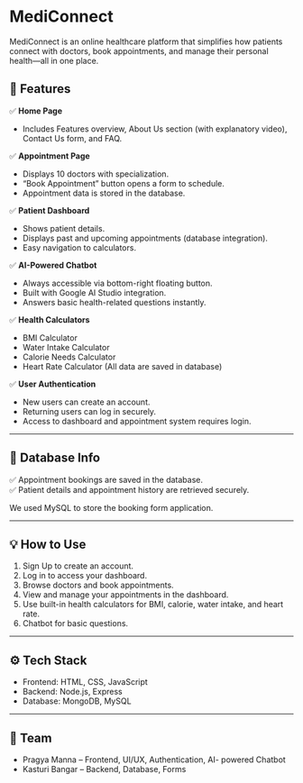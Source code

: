 # MediConnect

MediConnect is an online healthcare platform that simplifies how patients connect with doctors, book appointments, and manage their personal health—all in one place.

## 🚀 Features

✅ **Home Page**
- Includes Features overview, About Us section (with explanatory video), Contact Us form, and FAQ.

✅ **Appointment Page**
- Displays 10 doctors with specialization.
- “Book Appointment” button opens a form to schedule.
- Appointment data is stored in the database.

✅ **Patient Dashboard**
- Shows patient details.
- Displays past and upcoming appointments (database integration).
- Easy navigation to calculators.

✅ **AI-Powered Chatbot**
- Always accessible via bottom-right floating button.
- Built with Google AI Studio integration.
- Answers basic health-related questions instantly.

✅ **Health Calculators**
- BMI Calculator
- Water Intake Calculator
- Calorie Needs Calculator
- Heart Rate Calculator
  (All data are saved in database)

✅ **User Authentication**
- New users can create an account.
- Returning users can log in securely.
- Access to dashboard and appointment system requires login.
  
---

## 💾 Database Info

✅ Appointment bookings are saved in the database.  
✅ Patient details and appointment history are retrieved securely.  

We used MySQL to store the booking form application.

---

## 💡 How to Use

1. Sign Up to create an account.
2. Log in to access your dashboard.
3. Browse doctors and book appointments.
4. View and manage your appointments in the dashboard.
5. Use built-in health calculators for BMI, calorie, water intake, and heart rate.
6. Chatbot for basic questions.

---

## ⚙️ Tech Stack

- Frontend: HTML, CSS, JavaScript
- Backend: Node.js, Express
- Database: MongoDB, MySQL

---

## 🤝 Team

- Pragya Manna – Frontend, UI/UX, Authentication, AI- powered Chatbot
- Kasturi Bangar – Backend, Database, Forms

